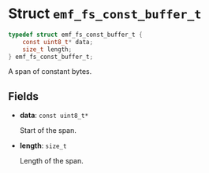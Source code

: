 # Struct `emf_fs_const_buffer_t`

```c
typedef struct emf_fs_const_buffer_t {
    const uint8_t* data;
    size_t length;
} emf_fs_const_buffer_t;
```

A span of constant bytes.

## Fields

- **data**: `const uint8_t*`

    Start of the span.

- **length**: `size_t`

    Length of the span.
